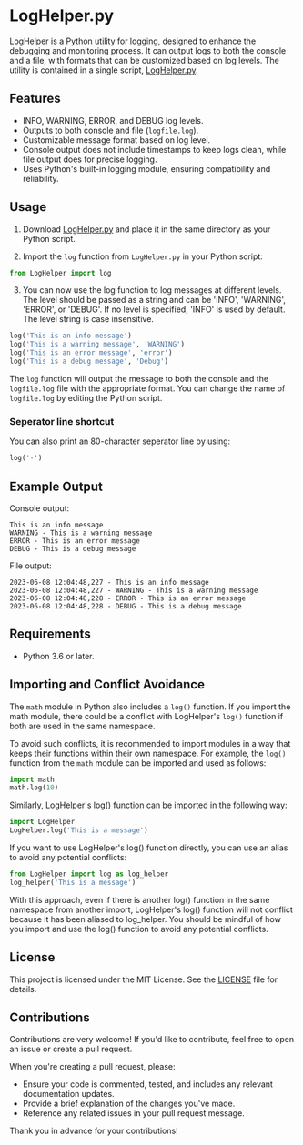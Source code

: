 # LogHelper.py

LogHelper is a Python utility for logging, designed to enhance the debugging and monitoring process. It can output logs to both the console and a file, with formats that can be customized based on log levels. The utility is contained in a single script, [LogHelper.py](LogHelper.py).

## Features

- INFO, WARNING, ERROR, and DEBUG log levels.
- Outputs to both console and file (`logfile.log`).
- Customizable message format based on log level.
- Console output does not include timestamps to keep logs clean, while file output does for precise logging.
- Uses Python's built-in logging module, ensuring compatibility and reliability.

## Usage

1. Download [LogHelper.py](LogHelper.py) and place it in the same directory as your Python script.

2. Import the `log` function from `LogHelper.py` in your Python script:

```python
from LogHelper import log
```

3. You can now use the log function to log messages at different levels. The level should be passed as a string and can be 'INFO', 'WARNING', 'ERROR', or 'DEBUG'. If no level is specified, 'INFO' is used by default. The level string is case insensitive.

```python
log('This is an info message')
log('This is a warning message', 'WARNING')
log('This is an error message', 'error')
log('This is a debug message', 'Debug')
```

The `log` function will output the message to both the console and the `logfile.log` file with the appropriate format. You can change the name of `logfile.log` by editing the Python script.

### Seperator line shortcut

You can also print an 80-character seperator line by using:

```python
log('-')
```

## Example Output

Console output:
```
This is an info message
WARNING - This is a warning message
ERROR - This is an error message
DEBUG - This is a debug message
```

File output:
```
2023-06-08 12:04:48,227 - This is an info message
2023-06-08 12:04:48,227 - WARNING - This is a warning message
2023-06-08 12:04:48,228 - ERROR - This is an error message
2023-06-08 12:04:48,228 - DEBUG - This is a debug message
```


## Requirements
* Python 3.6 or later.

## Importing and Conflict Avoidance

The `math` module in Python also includes a `log()` function. If you import the math module, there could be a conflict with LogHelper's `log()` function if both are used in the same namespace.

To avoid such conflicts, it is recommended to import modules in a way that keeps their functions within their own namespace. For example, the `log()` function from the `math` module can be imported and used as follows:

```python
import math
math.log(10)
```

Similarly, LogHelper's log() function can be imported in the following way:

```python
import LogHelper
LogHelper.log('This is a message')
```

If you want to use LogHelper's log() function directly, you can use an alias to avoid any potential conflicts:

```python
from LogHelper import log as log_helper
log_helper('This is a message')
```

With this approach, even if there is another log() function in the same namespace from another import, LogHelper's log() function will not conflict because it has been aliased to log_helper. You should be mindful of how you import and use the log() function to avoid any potential conflicts.

## License

This project is licensed under the MIT License. See the [LICENSE](LICENSE) file for details.

## Contributions

Contributions are very welcome! If you'd like to contribute, feel free to open an issue or create a pull request. 

When you're creating a pull request, please:

- Ensure your code is commented, tested, and includes any relevant documentation updates.
- Provide a brief explanation of the changes you've made.
- Reference any related issues in your pull request message.

Thank you in advance for your contributions!
